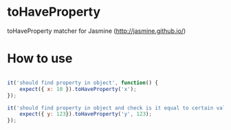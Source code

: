 # toHaveProperty

toHaveProperty matcher for Jasmine (http://jasmine.github.io/)

# How to use

```javascript

it('should find property in object', function() {
    expect({ x: 10 }).toHaveProperty('x');
});

it('should find property in object and check is it equal to certain value', function() {
    expect({ y: 123}).toHaveProperty('y', 123);
});

```

